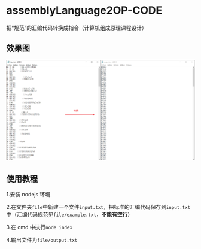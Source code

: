 # assemblyLanguage2OP-CODE

把“规范”的汇编代码转换成指令（计算机组成原理课程设计）

## 效果图

![效果图](https://github.com/puresox/al2opcode/blob/master/img/1.png)

## 使用教程

1.安装 nodejs 环境

2.在文件夹`file`中新建一个文件`input.txt`，把标准的汇编代码保存到`input.txt`中（汇编代码规范见`file/example.txt`，**不能有空行**）

3.在 cmd 中执行`node index`

4.输出文件为`file/output.txt`
